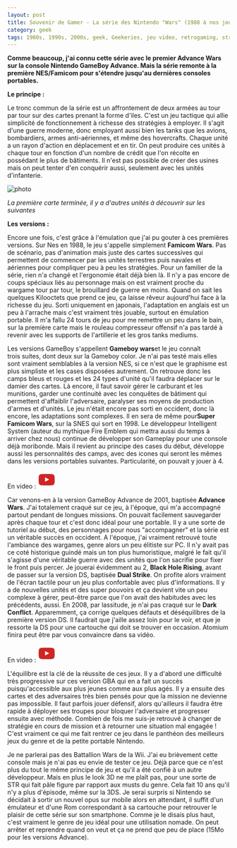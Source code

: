 ```yaml
---
layout: post
title: Souvenir de Gamer - La série des Nintendo "Wars" (1988 à nos jours)
category: geek
tags: 1980s, 1990s, 2000s, geek, Geekeries, jeu video, retrogaming, stratégie
---
```

**Comme beaucoup, j'ai connu cette série avec le premier Advance Wars sur la console Nintendo GameBoy Advance. Mais la série remonte à la première NES/Famicom pour s'étendre jusqu'au dernières consoles portables.**

**Le principe :**

Le tronc commun de la série est un affrontement de deux armées au tour par tour sur des cartes prenant la forme d'iles. C'est un jeu tactique qui allie simplicité de fonctionnement à richesse des stratégies à employer. Il s'agit d'une guerre moderne, donc employant aussi bien les tanks que les avions, bombardiers, armes anti-aériennes, et même des hovercrafts. Chaque unité a un rayon d'action en déplacement et en tir. On peut produire ces unités à chaque tour en fonction d'un nombre de crédit que l'on récolte en possédant le plus de bâtiments. Il n'est pas possible de créer des usines mais on peut tenter d'en conquérir aussi, seulement avec les unités d'infanterie.

![photo](https://filedn.eu/llqi9IBxlYouGRXYG2xlROb/img/2017/nintendowars.png)

*La première carte terminée, il y a d'autres unités à découvrir sur les suivantes*

**Les versions :**

Encore une fois, c'est grâce à l'émulation que j'ai pu gouter à ces premières versions. Sur Nes en 1988, le jeu s'appelle simplement **Famicom Wars**. Pas de scénario, pas d'animation mais juste des cartes successives qui permettent de commencer par les unités terrestres puis navales et aériennes pour compliquer peu à peu les stratégies. Pour un familier de la série, rien n'a changé et l'ergonomie était déjà bien là. Il n'y a pas encore de coups spéciaux liés au personnage mais on est vraiment proche du wargame tour par tour, le brouillard de guerre en moins. Quand on sait les quelques Kilooctets que prend ce jeu, ça laisse rêveur aujourd'hui face à la richesse du jeu. Sorti uniquement en japonais, l'adaptation en anglais est un peu à l'arrache mais c'est vraiment très jouable, surtout en émulation portable. Il m'a fallu 24 tours de jeu pour me remettre un peu dans le bain, sur la première carte mais le rouleau compresseur offensif n'a pas tardé à revenir avec les supports de l'artillerie et les gros tanks mediums.

Les versions GameBoy s'appellent **Gameboy wars**et le jeu connaît trois suites, dont deux sur la Gameboy color. Je n'ai pas testé mais elles sont vraiment semblables à la version NES, si ce n'est que le graphisme est plus simpliste et les cases disposées autrement. On retrouve donc les camps bleus et rouges et les 24 types d'unité qu'il faudra déplacer sur le damier des cartes. Là encore, il faut savoir gérer le carburant et les munitions, garder une continuité avec les conquêtes de bâtiment qui permettent d'affaiblir l'adversaire, paralyser ses moyens de production d'armes et d'unités. Le jeu n'était encore pas sorti en occident, donc là encore, les adaptations sont complexes. Il en sera de même pour**Super Famicom Wars**, sur la SNES qui sort en 1998. Le développeur Intelligent System (auteur du mythique Fire Emblem qui mettra aussi du temps à arriver chez nous) continue de développer son Gameplay pour une console déjà moribonde. Mais il revient au principe des cases du début, développe aussi les personnalités des camps, avec des icones qui seront les mêmes dans les versions portables suivantes. Particularité, on pouvait y jouer à 4.

En video : [![video](/images/youtube.png)](https://www.youtube.com/watch?v=L3vYtUlkCUU)

Car venons-en à la version GameBoy Advance de 2001, baptisée **Advance Wars**. J'ai totalement craqué sur ce jeu, à l'époque, qui m'a accompagné partout pendant de longues missions. On pouvait facilement sauvegarder après chaque tour et c'est donc idéal pour une portable. Il y a une sorte de tutoriel au début, des personnages pour nous "accompagner" et la série est un véritable succès en occident. A l'époque, j'ai vraiment retrouvé toute l'ambiance des wargames, genre alors un peu élitiste sur PC. Il n'y avait pas ce coté historique guindé mais un ton plus humoristique, malgré le fait qu'il s'agisse d'une véritable guerre avec des unités que l'on sacrifie pour fixer le front puis percer. Je jouerai évidemment au 2, **Black Hole Rising**, avant de passer sur la version DS, baptisée **Dual Strike**. On profite alors vraiment de l'écran tactile pour un jeu plus confortable avec plus d'informations. Il y a de nouvelles unités et des super pouvoirs et ça devient vite un peu complexe à gérer, peut-être parce que l'on avait des habitudes avec les précédents, aussi. En 2008, par lassitude, je n'ai pas craqué sur le **Dark Conflict**. Apparemment, ça corrige quelques défauts et déséquilibres de la première version DS. Il faudrait que j'aille assez loin pour le voir, et que je ressorte la DS pour une cartouche qui doit se trouver en occasion. Atomium finira peut être par vous convaincre dans sa vidéo.

En video : [![video](/images/youtube.png)](https://www.youtube.com/watch?v=YSbABxN91EE)

L'équilibre est la clé de la réussite de ces jeux. Il y a d'abord une difficulté très progressive sur ces version GBA qui en a fait un succès puisqu'accessible aux plus jeunes comme aux plus agés. Il y a ensuite des cartes et des adversaires très bien pensés pour que la mission ne devienne pas impossible. Il faut parfois jouer défensif, alors qu'ailleurs il faudra être rapide à déployer ses troupes pour bloquer l'adversaire et progresser ensuite avec méthode. Combien de fois me suis-je retrouvé à changer de stratégie en cours de mission et à retourner une situation mal engagée ! C'est vraiment ce qui me fait rentrer ce jeu dans le panthéon des meilleurs jeux du genre et de la petite portable Nintendo.

Je ne parlerai pas des Battallion Wars de la Wii. J'ai eu brièvement cette console mais je n'ai pas eu envie de tester ce jeu. Déjà parce que ce n'est plus du tout le même principe de jeu et qu'il a été confié à un autre développeur. Mais en plus le look 3D ne me plaît pas, pour une sorte de STR qui fait pâle figure par rapport aux musts du genre. Cela fait 10 ans qu'il n'y a plus d'épisode, même sur la 3DS. Je serai surpris si Nintendo se décidait à sortir un nouvel opus sur mobile alors en attendant, il suffit d'un émulateur et d'une Rom correspondant à sa cartouche pour retrouver le plaisir de cette série sur son smartphone. Comme je le disais plus haut, c'est vraiment le genre de jeu idéal pour une utilisation nomade. On peut arrêter et reprendre quand on veut et ça ne prend que peu de place (15Mo pour les versions Advance).
